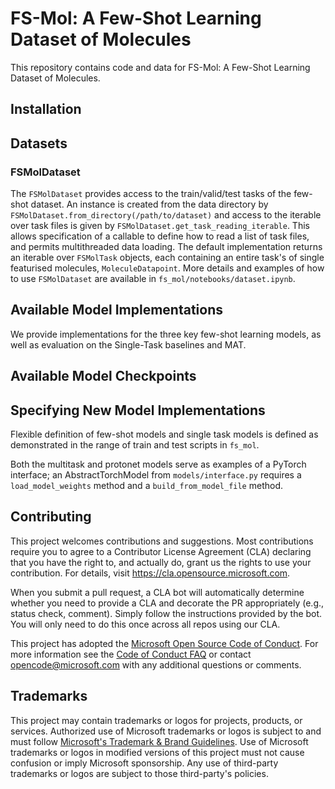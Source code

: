 # FS-Mol: A Few-Shot Learning Dataset of Molecules

This repository contains code and data for FS-Mol: A Few-Shot Learning Dataset of Molecules. 

## Installation

## Datasets

### FSMolDataset
The `FSMolDataset` provides access to the train/valid/test tasks of the few-shot dataset. An instance is created from the data directory by `FSMolDataset.from_directory(/path/to/dataset)` and access to the iterable over task files is given by `FSMolDataset.get_task_reading_iterable`. This allows specification of a callable to define how to read a list of task files, and permits multithreaded data loading. The default implementation returns an iterable over `FSMolTask` objects, each containing an entire task's of single featurised molecules, `MoleculeDatapoint`. More details and examples of how to use `FSMolDataset` are available in `fs_mol/notebooks/dataset.ipynb`.

## Available Model Implementations

We provide implementations for the three key few-shot learning models, as well as evaluation on the Single-Task baselines and MAT. 

## Available Model Checkpoints

## Specifying New Model Implementations

Flexible definition of few-shot models and single task models is defined as demonstrated in the range of train and test scripts in `fs_mol`. 

Both the multitask and protonet models serve as examples of a PyTorch interface; an AbstractTorchModel from `models/interface.py` requires a `load_model_weights` method and a `build_from_model_file` method. 



## Contributing

This project welcomes contributions and suggestions.  Most contributions require you to agree to a
Contributor License Agreement (CLA) declaring that you have the right to, and actually do, grant us
the rights to use your contribution. For details, visit https://cla.opensource.microsoft.com.

When you submit a pull request, a CLA bot will automatically determine whether you need to provide
a CLA and decorate the PR appropriately (e.g., status check, comment). Simply follow the instructions
provided by the bot. You will only need to do this once across all repos using our CLA.

This project has adopted the [Microsoft Open Source Code of Conduct](https://opensource.microsoft.com/codeofconduct/).
For more information see the [Code of Conduct FAQ](https://opensource.microsoft.com/codeofconduct/faq/) or
contact [opencode@microsoft.com](mailto:opencode@microsoft.com) with any additional questions or comments.

## Trademarks

This project may contain trademarks or logos for projects, products, or services. Authorized use of Microsoft 
trademarks or logos is subject to and must follow 
[Microsoft's Trademark & Brand Guidelines](https://www.microsoft.com/en-us/legal/intellectualproperty/trademarks/usage/general).
Use of Microsoft trademarks or logos in modified versions of this project must not cause confusion or imply Microsoft sponsorship.
Any use of third-party trademarks or logos are subject to those third-party's policies.
